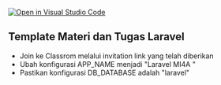 [![Open in Visual Studio Code](https://classroom.github.com/assets/open-in-vscode-c66648af7eb3fe8bc4f294546bfd86ef473780cde1dea487d3c4ff354943c9ae.svg)](https://classroom.github.com/online_ide?assignment_repo_id=7721304&assignment_repo_type=AssignmentRepo)
## Template Materi dan Tugas Laravel

- Join ke Classrom melalui invitation link yang telah diberikan
- Ubah konfigurasi APP_NAME menjadi "Laravel MI4A <Nama> <NPM>"
- Pastikan konfigurasi DB_DATABASE adalah "laravel"
